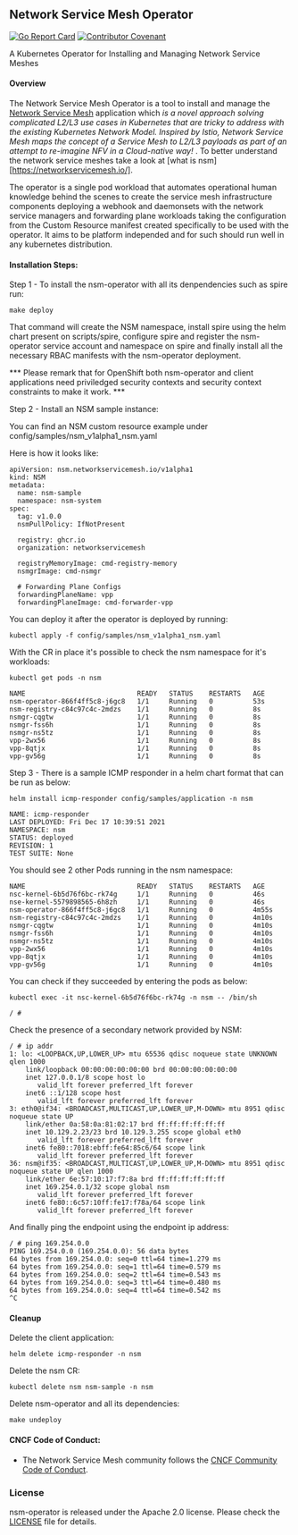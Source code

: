 ## Network Service Mesh Operator

[![Go Report Card](https://goreportcard.com/badge/github.com/networkservicemesh/nsm-operator "Go Report Card")](https://goreportcard.com/report/github.com/networkservicemesh/nsm-operator)
[![Contributor Covenant](https://img.shields.io/badge/Contributor%20Covenant-v2.0%20adopted-ff69b4.svg)](code-of-conduct.md) 

A Kubernetes Operator for Installing and Managing Network Service Meshes

#### Overview

The Network Service Mesh Operator is a tool to install and manage the [Network Service Mesh][nsm_home] application which <em> is a novel approach solving complicated L2/L3 use cases in Kubernetes that are tricky to address with the existing Kubernetes Network Model. Inspired by Istio, Network Service Mesh maps the concept of a Service Mesh to L2/L3 payloads as part of an attempt to re-imagine NFV in a Cloud-native way! </em>. To  better understand the network service meshes take a look at [what is nsm][https://networkservicemesh.io/].

The operator is a single pod workload that automates operational human knowledge behind the scenes to create the service mesh infrastructure components deploying a webhook and daemonsets with the network service managers and forwarding plane workloads taking the configuration from the Custom Resource manifest created specifically to be used with the operator. It aims to be platform independed and for such should run well in any kubernetes distribution.

#### Installation Steps:

Step 1 - To install the nsm-operator with all its denpendencies such as spire run:

```
make deploy
```

That command will create the NSM namespace, install spire using the helm chart present on scripts/spire, configure spire and register the nsm-operator service account and namespace on spire and finally install all the necessary RBAC manifests with the nsm-operator deployment.

*** Please remark that for OpenShift both nsm-operator and client applications need priviledged security contexts and security context constraints to make it work. ***

Step 2 - Install an NSM sample instance:

You can find an NSM custom resource example under config/samples/nsm_v1alpha1_nsm.yaml

Here is how it looks like:
```
apiVersion: nsm.networkservicemesh.io/v1alpha1
kind: NSM
metadata:
  name: nsm-sample
  namespace: nsm-system
spec:
  tag: v1.0.0
  nsmPullPolicy: IfNotPresent

  registry: ghcr.io
  organization: networkservicemesh

  registryMemoryImage: cmd-registry-memory
  nsmgrImage: cmd-nsmgr
  
  # Forwarding Plane Configs
  forwardingPlaneName: vpp
  forwardingPlaneImage: cmd-forwarder-vpp

```

You can deploy it after the operator is deployed by running:

```
kubectl apply -f config/samples/nsm_v1alpha1_nsm.yaml
```

With the CR in place it's possible to check the nsm namespace for it's workloads:

```
kubectl get pods -n nsm

NAME                            READY   STATUS    RESTARTS   AGE
nsm-operator-866f4ff5c8-j6gc8   1/1     Running   0          53s
nsm-registry-c84c97c4c-2mdzs    1/1     Running   0          8s
nsmgr-cqgtw                     1/1     Running   0          8s
nsmgr-fss6h                     1/1     Running   0          8s
nsmgr-ns5tz                     1/1     Running   0          8s
vpp-2wx56                       1/1     Running   0          8s
vpp-8qtjx                       1/1     Running   0          8s
vpp-gv56g                       1/1     Running   0          8s
```

Step 3 - There is a sample ICMP responder in a helm chart format that can be run as below:

```
helm install icmp-responder config/samples/application -n nsm

NAME: icmp-responder
LAST DEPLOYED: Fri Dec 17 10:39:51 2021
NAMESPACE: nsm
STATUS: deployed
REVISION: 1
TEST SUITE: None
```
You should see 2 other Pods running in the nsm namespace:

```
NAME                            READY   STATUS    RESTARTS   AGE
nsc-kernel-6b5d76f6bc-rk74g     1/1     Running   0          46s
nse-kernel-5579898565-6h8zh     1/1     Running   0          46s
nsm-operator-866f4ff5c8-j6gc8   1/1     Running   0          4m55s
nsm-registry-c84c97c4c-2mdzs    1/1     Running   0          4m10s
nsmgr-cqgtw                     1/1     Running   0          4m10s
nsmgr-fss6h                     1/1     Running   0          4m10s
nsmgr-ns5tz                     1/1     Running   0          4m10s
vpp-2wx56                       1/1     Running   0          4m10s
vpp-8qtjx                       1/1     Running   0          4m10s
vpp-gv56g                       1/1     Running   0          4m10s
```

You can check if they succeeded by entering the pods as below:

```
kubectl exec -it nsc-kernel-6b5d76f6bc-rk74g -n nsm -- /bin/sh

/ # 
```

Check the presence of a secondary network provided by NSM:
```
/ # ip addr
1: lo: <LOOPBACK,UP,LOWER_UP> mtu 65536 qdisc noqueue state UNKNOWN qlen 1000
    link/loopback 00:00:00:00:00:00 brd 00:00:00:00:00:00
    inet 127.0.0.1/8 scope host lo
       valid_lft forever preferred_lft forever
    inet6 ::1/128 scope host 
       valid_lft forever preferred_lft forever
3: eth0@if34: <BROADCAST,MULTICAST,UP,LOWER_UP,M-DOWN> mtu 8951 qdisc noqueue state UP 
    link/ether 0a:58:0a:81:02:17 brd ff:ff:ff:ff:ff:ff
    inet 10.129.2.23/23 brd 10.129.3.255 scope global eth0
       valid_lft forever preferred_lft forever
    inet6 fe80::7018:ebff:fe64:85c6/64 scope link 
       valid_lft forever preferred_lft forever
36: nsm@if35: <BROADCAST,MULTICAST,UP,LOWER_UP,M-DOWN> mtu 8951 qdisc noqueue state UP qlen 1000
    link/ether 6e:57:10:17:f7:8a brd ff:ff:ff:ff:ff:ff
    inet 169.254.0.1/32 scope global nsm
       valid_lft forever preferred_lft forever
    inet6 fe80::6c57:10ff:fe17:f78a/64 scope link 
       valid_lft forever preferred_lft forever
```

And finally ping the endpoint using the endpoint ip address:
```
/ # ping 169.254.0.0
PING 169.254.0.0 (169.254.0.0): 56 data bytes
64 bytes from 169.254.0.0: seq=0 ttl=64 time=1.279 ms
64 bytes from 169.254.0.0: seq=1 ttl=64 time=0.579 ms
64 bytes from 169.254.0.0: seq=2 ttl=64 time=0.543 ms
64 bytes from 169.254.0.0: seq=3 ttl=64 time=0.480 ms
64 bytes from 169.254.0.0: seq=4 ttl=64 time=0.542 ms
^C
```

#### Cleanup

Delete the client application:
```
helm delete icmp-responder -n nsm
```

Delete the nsm CR:
```
kubectl delete nsm nsm-sample -n nsm
```

Delete nsm-operator and all its dependencies:
```
make undeploy
```

#### CNCF Code of Conduct:
  * The Network Service Mesh community follows the [CNCF Community Code of Conduct](https://github.com/cncf/foundation/blob/master/code-of-conduct.md).

### License

nsm-operator is released under the Apache 2.0 license. Please check the [LICENSE][license_file] file for details.

[nsm_home]:https://networkservicemesh.io
[nsm_whatis]:https://github.com/networkservicemesh/networkservicemesh/blob/master/docs/what-is-nsm.md
[docs_dev]:./docs/development.md
[license_file]:./LICENSE
[requirements]:./docs/requirements.md
[olm_install_guide]:https://github.com/operator-framework/operator-lifecycle-manager/blob/master/doc/install/install.md
[openshift_olm_install]:./docs/openshift_olm_install.md
[openshift_manual_install]:./docs/openshift_manual_install.md
[k8s_olm_install]:./docs/k8s_olm_install.md
[k8s_manual_install]:./docs/k8s_manual_install.md
